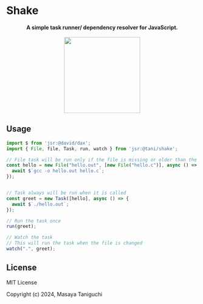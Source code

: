 # Shake

<p align="center">
  <strong>A simple task runner/ dependency resolver for JavaScript. </strong><br /><br />
  <img width="200" src="https://raw.githubusercontent.com/tani/shake/main/shake.avif" />
</p>

## Usage

```typescript
import $ from 'jsr:@david/dax';
import { File, file, Task, run, watch } from 'jsr:@tani/shake';

// File task will be run only if the file is missing or older than the dependencies
const hello = new File("hello.out", [new File("hello.c")], async () => {
  await $`gcc -o hello.out hello.c`;
});


// Task always will be run when it is called
const greet = new Task([hello], async () => {
  await $`./hello.out`;
});

// Run the task once
run(greet);

// Watch the task
// This will run the task when the file is changed
watch(".", greet);
```

## License

MIT License

Copyright (c) 2024, Masaya Taniguchi
